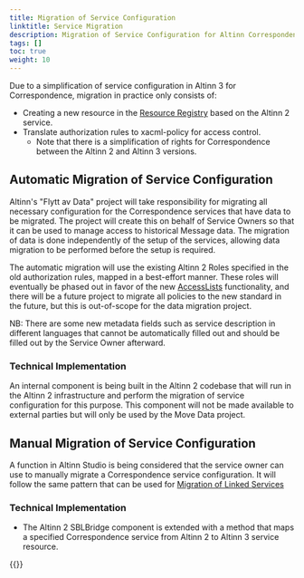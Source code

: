 ```yaml
---
title: Migration of Service Configuration
linktitle: Service Migration
description: Migration of Service Configuration for Altinn Correspondence
tags: []
toc: true
weight: 10
---
```


Due to a simplification of service configuration in Altinn 3 for Correspondence, migration in practice only consists of:

- Creating a new resource in the [Resource Registry](../../../authorization/what-do-you-get/resourceregistry) based on the Altinn 2 service.
- Translate authorization rules to xacml-policy for access control.
  - Note that there is a simplification of rights for Correspondence between the Altinn 2 and Altinn 3 versions.

## Automatic Migration of Service Configuration

Altinn's "Flytt av Data" project will take responsibility for migrating all necessary configuration for the Correspondence services that have data to be migrated.
The project will create this on behalf of Service Owners so that it can be used to manage access to historical Message data.
The migration of data is done independently of the setup of the services, allowing data migration to be performed before the setup is required.

The automatic migration will use the existing Altinn 2 Roles specified in the old authorization rules, mapped in a best-effort manner.
These roles will eventually be phased out in favor of the new [AccessLists](../../../authorization/what-do-you-get/resourceregistry/rrr/#access-lists) functionality, and there will be a future project to migrate all policies to the new standard in the future, but this is out-of-scope for the data migration project.

NB: There are some new metadata fields such as service description in different languages that cannot be automatically filled out and should be filled out by the Service Owner afterward.

### Technical Implementation

An internal component is being built in the Altinn 2 codebase that will run in the Altinn 2 infrastructure and perform the migration of service configuration for this purpose.
This component will not be made available to external parties but will only be used by the Move Data project.

## Manual Migration of Service Configuration

A function in Altinn Studio is being considered that the service owner can use to manually migrate a Correspondence service configuration.
It will follow the same pattern that can be used for [Migration of Linked Services](../../../authorization/what-do-you-get/resourceregistry/migration/)

### Technical Implementation

- The Altinn 2 SBLBridge component is extended with a method that maps a specified Correspondence service from Altinn 2 to Altinn 3 service resource.

{{<children />}}
